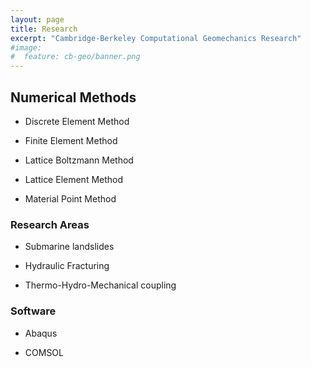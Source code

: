 ```yaml
---
layout: page
title: Research
excerpt: "Cambridge-Berkeley Computational Geomechanics Research"
#image:
#  feature: cb-geo/banner.png
---
```


## Numerical Methods

* Discrete Element Method

* Finite Element Method

* Lattice Boltzmann Method

* Lattice Element Method

* Material Point Method

### Research Areas

* Submarine landslides

* Hydraulic Fracturing

* Thermo-Hydro-Mechanical coupling

### Software

* Abaqus

* COMSOL


